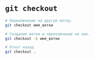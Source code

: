 # `git checkout`

```bash
# Переключение на другую ветку.
git checkout имя_ветки

# Создание ветки и переключение не нее.
git checkout -b имя_ветки

# Откат назад.
git checkout .
```
